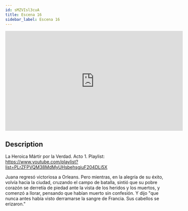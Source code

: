 ```yaml
---
id: sMZVIsl3cuA
title: Escena 16
sidebar_label: Escena 16
---
```


<iframe
  width="560"
  height="315"
  src="https://www.youtube.com/embed/sMZVIsl3cuA"
  title="YouTube video player"
  frameborder="0"
  allow="accelerometer; autoplay; clipboard-write; encrypted-media; gyroscope; picture-in-picture; web-share"
  referrerpolicy="strict-origin-when-cross-origin"
  allowfullscreen
></iframe>

## Description

La Heroica Mártir por la Verdad. Acto 1.
Playlist: https://www.youtube.com/playlist?list=PLrZFPVQM38MdMyUHsbehsgiuF204DLi5X

Juana regresó victoriosa a Orleans. Pero mientras, en la alegría de su éxito, volvía hacia la ciudad, cruzando el campo de batalla, sintió que su pobre corazón se derretía de piedad ante la vista de los heridos y los muertos, y comenzó a llorar, pensando que habían muerto sin confesión. Y dijo "que nunca antes había visto derramarse la sangre de Francia. Sus cabellos se erizaron."

